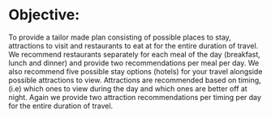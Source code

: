 # Objective:
To provide a tailor made plan consisting of possible places to stay, attractions to visit and restaurants to 
eat at for the entire duration of travel. We recommend restaurants separately for each meal of the day (breakfast, 
lunch and dinner) and provide two recommendations per meal per day. We also recommend five possible stay options (hotels) 
for your travel alongside possible attractions to view. Attractions are recommended based on timing, (i.e) which ones to view 
during the day and which ones are better off at night. Again we provide two attraction recommendations per timing per 
day for the entire duration of travel.
